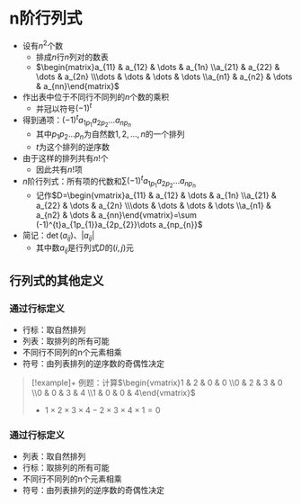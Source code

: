 # n阶行列式



- 设有$n^{2}$个数
	- 排成$n$行$n$列对的数表
	- $\begin{matrix}a_{11} & a_{12} & \dots & a_{1n} \\a_{21} & a_{22} & \dots & a_{2n} \\\dots & \dots & \dots & \dots \\a_{n1} & a_{n2} & \dots & a_{nn}\end{matrix}$
- 作出表中位于不同行不同列的$n$个数的乘积
	- 并冠以符号$(-1)^{t}$
- 得到通项：$(-1)^{t}a_{1p_{1}}a_{2p_{2}}\dots a_{np_{n}}$
	- 其中$p_{1}p_{2}\dots p_{n}$为自然数$1,2,\dots,n$的一个排列
	- $t$为这个排列的逆序数
- 由于这样的排列共有$n!$个
	- 因此共有$n!$项
- $n$阶行列式：所有项的代数和$\sum (-1)^{t}a_{1p_{1}}a_{2p_{2}}\dots a_{np_{n}}$
	- 记作$D=\begin{vmatrix}a_{11} & a_{12} & \dots & a_{1n} \\a_{21} & a_{22} & \dots & a_{2n} \\\dots & \dots & \dots & \dots \\a_{n1} & a_{n2} & \dots & a_{nn}\end{vmatrix}=\sum (-1)^{t}a_{1p_{1}}a_{2p_{2}}\dots a_{np_{n}}$
- 简记：$\det(a_{ij})$、$\lvert{a_{ij}}\rvert$
	- 其中数$a_{ij}$是行列式$D$的$(i,j)$元
## 行列式的其他定义

### 通过行标定义
- 行标：取自然排列
- 列表：取排列的所有可能
- 不同行不同列的n个元素相乘
- 符号：由列表排列的逆序数的奇偶性决定

>[!example]+ 例题：计算$\begin{vmatrix}1  & 2 & 0 & 0 \\0 & 2 & 3 & 0 \\0 & 0 & 3 & 4 \\1 & 0 & 0 & 4\end{vmatrix}$
>- $1\times 2\times 3\times 4-2\times3\times4\times1=0$

### 通过行标定义
- 列表：取自然排列
- 行标：取排列的所有可能
- 不同行不同列的n个元素相乘
- 符号：由列表排列的逆序数的奇偶性决定